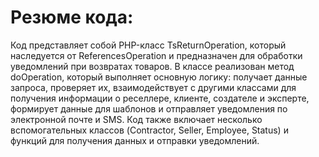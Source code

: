 # Резюме кода:
Код представляет собой PHP-класс TsReturnOperation, который наследуется от ReferencesOperation и предназначен для обработки уведомлений при возвратах товаров. В классе реализован метод doOperation, который выполняет основную логику: получает данные запроса, проверяет их, взаимодействует с другими классами для получения информации о реселлере, клиенте, создателе и эксперте, формирует данные для шаблонов и отправляет уведомления по электронной почте и SMS. Код также включает несколько вспомогательных классов (Contractor, Seller, Employee, Status) и функций для получения данных и отправки уведомлений.
